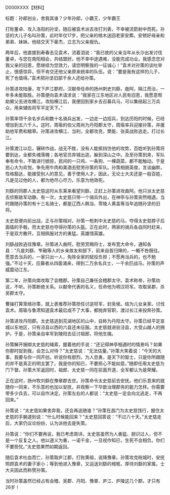 D000XXXX【材料】

标题：孙郎创业，舍我其谁？少年孙郎，小霸王，少年霸王



打败董卓、攻入洛阳的孙坚，随后被袁术派去攻打刘表，不幸被流箭射中而死。孙坚的大儿子名叫孙策，此时年仅17岁，把父亲的棺木送回老家安葬。安顿好母亲和弟弟、妹妹。他结交天下豪杰，立志为父亲报仇。

两年后，他直接到寿春去见袁术，流着泪说：“我已故的父亲当年从长沙出发讨伐董卓，与您在南阳相会，共结盟好。他不幸中途遇难，没能完成功业。我感念您对我父亲的旧恩，愿继续为您效力，请您明察我的一征诚心！”袁术对孙策的谈吐举止，很感惊异，但不肯交还他父亲原来统率的队伍。说：“要是我有这样的儿子，死了也值得。”袁术把孙坚旧部千余人还给孙策。

孙策进攻陆康，攻下庐江郡府。汉献帝任命的扬州刺史刘繇，曲阿，隔江而治，一年多未能取胜。孙策便向袁术请求说：“我家在江东地区对人民有旧恩，我愿意帮助舅父去进攻横江。攻陷横江后，我便回到家乡去召募兵马，可以集结起三万兵众，用来辅佐将军平定天下。”

孙策率领千余名步兵和数十名骑兵出发，一边走一边招兵，到达历阳的时候，已经增加到五六千人。这时，周瑜的伯父周尚为丹阳郡太守，周瑜率兵迎接孙策，并援助他军费和粮草。孙策进攻横江、当利，全都攻克，樊能、张英战败逃走。打过长江。

孙策渡江以后，辗转作战，战无不胜，没有人能抵挡住他的攻势，百姓听到孙策将要到达，全都失魂落魄；各地官员弃城出逃，躲到深山之中。及至孙策到来，军队奉有命令，不敢进行掳掠，民间的一只鸡、一条狗、一棵蔬菜，都不能触动。于是民心大为欢悦，争先用牛肉和美酒去慰劳孙策的军队。孙策相貌英俊，言谈幽默，性格豁达，能接受别人的意见，善于使用人才。因此，无论士大夫还是一般百姓，凡是见过他的人，都为他尽心尽力，乐意为他效死。

刘繇的同郡人太史慈这时从东莱来看望刘繇，正赶上孙策进攻曲阿。他只派太史慈去侦察敌军动静。有一次，太史慈只带一个骑兵外出，在神亭与孙策突然相遇，当时跟随孙策的有十三名骑士，都是辽西人韩当、零陵人黄盖等当年追随孙坚的旧将。

太史慈便向前出战，正与孙策相对，孙策一枪刺中太史慈的马，夺得太史慈脖子后面插的手戟，而太史慈也夺得孙策的头盔。正在此时，两家的骑兵各自同时赶来，于是双方散开。互相佩服对方的勇猛。英雄惜英雄。

刘繇战败逃往豫章。孙策进入曲阿，慰劳赏赐将士，发布宽大命令，通知各县：“凡是刘繇、笮融等人的乡亲故友和部下，前来自首归降的，一概不咎既往。愿意去当兵的，一家只出一人，免除全家的赋役负担；不愿再当兵的，也不勉强。”不过十天，应募者从四面涌来，得到二万余名兵士，一千余匹战马。孙策的声威震动江东。

第二年，孙策向南攻取了会稽郡。孙策自己兼任会稽郡太守。袁术称帝，孙策劝说，不听。孙策断绝关系。以献帝代表的名义，任命他为明汉将军。攻取吴郡，杀吴郡太守。

曹操打算笼络孙策，就上表推荐孙策担任讨逆将军，封吴侯。结为儿女亲家。讨伐袁术。周瑜与鲁肃知道袁术最后成不了大事，都抛弃官职，渡过长江来投奔孙策。

孙策进攻丹阳郡。太史慈逃到芫湖地区的山中，自称为丹阳太守。孙策已经平定宣城以东地区，只有泾县以西的六县还未征服。太史慈就进驻泾县，大受山越人的拥护。于是，孙策亲自率军到陵阳去征讨祖郎，将他生擒。

孙策解开捆绑太史慈的绳索，握着他的手说：“还记得神亭相遇时的情景吗？如果你那时捉到我，会怎么对待？”太史慈说：“无法估量。”孙策大笑着说：“今天的大事，我要与你一同开创。听说你有胆烈，为人忠勇，是天下的智士，只是你所跟随的并不是真正的明主罢了。我是你的知已，不要担心不能如意。”随即任用太史慈为门下督。孙策大军返回时，祖郎、太史慈一同在前面开道，全军都认为是荣耀。

正在这时，扬州牧刘繇在豫章郡去世。孙策命令太史慈前去安抚。他们乐意来的就随你一同来，不乐意的也加以安抚，并观察一下华歆治理郡务的能力怎样。你需要带多少兵去，可以自作决定。孙策左右的人都说：“太史慈一定会向北逃走，不再回来。”

孙策说：“太史慈如果舍弃我，还会再追随谁？”孙策在昌门为太史慈饯行，握住太史慈的手腕道别说：“什么时候能回来？”太史慈回答说：“不过六十天。”太史慈走后，大家仍议论纷纷，认为派他去是失策。

孙策说：“你们不要再说，我已考虑周详。太史慈虽然为人勇猛、胆识过人，但不是一个反复之人。他以道义为重，一诺千金，一旦视作知已，生死不会相负。你们不要担忧。”太史慈果然如期返回。

随后袁术吐血而亡，孙策取庐江郡，打败黄祖，说降豫章。孙策攻克皖城时，安抚照顾袁术的妻子家小；等到他进入豫章，又运送刘繇的棺柩，厚待刘繇的家属。士大夫因此而称赞孙策。

当时孙策虽然已经占有会稽、吴郡、丹阳、豫章、庐江、庐陵这几个郡。才只有26岁！



